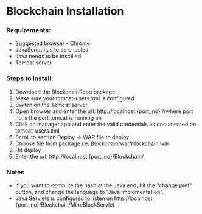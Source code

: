 # Blockchain Installation 

### Requirements:
- Suggested browser - Chrome
- JavaScript has to be enabled 
- Java needs to be installed
- Tomcat server

### Steps to install:
1. Download the BlockchainRepo package
2. Make sure your tomcat-users.xml is configured
3. Switch on the Tomcat server 
4. Open browser and enter the url: http://localhost:{port_no}  //where port no is the port tomcat is running on
5. Click on manager app and enter the valid credentials as documented on tomcat-users.xml
6. Scroll to section Deploy -> WAR file to deploy
7. Choose file from package i.e. Blockchain/war/blockchain.war
8. Hit deploy
9. Enter the url: http://localhost:{port_no}/Blockchain/

### Notes
- If you want to compute the hash at the Java end, hit the "change pref" button, and change the language to "Java Implementation".
- Java Servlets is configured to listen on http://localhost:{port_no}/Blockchain/MineBlockServlet



